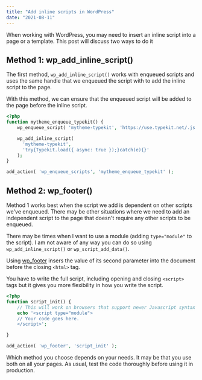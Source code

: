 ```yaml
---
title: "Add inline scripts in WordPress"
date: "2021-08-11"
---
```


When working with WordPress, you may need to insert an inline script into a page or a template. This post will discuss two ways to do it

## Method 1: wp\_add\_inline\_script()

The first method, `wp_add_inline_script()` works with enqueued scripts and uses the same handle that we enqueued the script with to add the inline script to the page.

With this method, we can ensure that the enqueued script will be added to the page before the inline script.

```php
<?php
function mytheme_enqueue_typekit() {
    wp_enqueue_script( 'mytheme-typekit', 'https://use.typekit.net/.js', array(), '1.0' );

    wp_add_inline_script( 
      'mytheme-typekit', 
      'try{Typekit.load({ async: true });}catch(e){}'
    );
}

add_action( 'wp_enqueue_scripts', 'mytheme_enqueue_typekit' );
```

## Method 2: wp\_footer()

Method 1 works best when the script we add is dependent on other scripts we've enqueued. There may be other situations where we need to add an independent script to the page that doesn't require any other scripts to be enqueued.

There may be times when I want to use a module (adding `type="module"` to the script). I am not aware of any way you can do so using `wp_add_inline_script()` or `wp_script_add_data()`.

Using [wp\_footer](https://developer.wordpress.org/reference/hooks/wp_footer/) insers the value of its second parameter into the document before the closing `<html>` tag.

You have to write the full script, including opening and closing `<script>` tags but it gives you more flexibility in how you write the script.

```php
<?php
function script_init() {
    // This will work on browsers that support newer Javascript syntax
    echo '<script type="module">
    // Your code goes here.
    </script>';

}

add_action( 'wp_footer', 'script_init' );
```

Which method you choose depends on your needs. It may be that you use both on all your pages. As usual, test the code thoroughly before using it in production.
